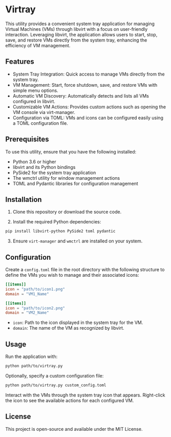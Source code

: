 # Virtray

This utility provides a convenient system tray application for managing Virtual Machines (VMs) through libvirt with a focus on user-friendly interaction. Leveraging libvirt, the application allows users to start, stop, save, and restore VMs directly from the system tray, enhancing the efficiency of VM management.

## Features

- System Tray Integration: Quick access to manage VMs directly from the system tray.
- VM Management: Start, force shutdown, save, and restore VMs with simple menu options.
- Automatic VM Discovery: Automatically detects and lists all VMs configured in libvirt.
- Customizable VM Actions: Provides custom actions such as opening the VM console via virt-manager.
- Configuration via TOML: VMs and icons can be configured easily using a TOML configuration file.

## Prerequisites

To use this utility, ensure that you have the following installed:

- Python 3.6 or higher
- libvirt and its Python bindings
- PySide2 for the system tray application
- The wmctrl utility for window management actions
- TOML and Pydantic libraries for configuration management

## Installation

1. Clone this repository or download the source code.

2. Install the required Python dependencies:

```bash
pip install libvirt-python PySide2 toml pydantic
```

3. Ensure `virt-manager` and `wmctrl` are installed on your system.

## Configuration

Create a `config.toml` file in the root directory with the following structure to define the VMs you wish to manage and their associated icons:

```toml
[[items]]
icon = "path/to/icon1.png"
domain = "VM1_Name"

[[items]]
icon = "path/to/icon2.png"
domain = "VM2_Name"
```

- `icon`: Path to the icon displayed in the system tray for the VM.
- `domain`: The name of the VM as recognized by libvirt.

## Usage

Run the application with:

```bash
python path/to/virtray.py
```

Optionally, specify a custom configuration file:

```bash
python path/to/virtray.py custom_config.toml
```

Interact with the VMs through the system tray icon that appears. Right-click the icon to see the available actions for each configured VM.

## License

This project is open-source and available under the MIT License.
